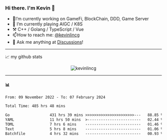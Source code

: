 ### Hi there. I'm Kevin 👋

- 🔭I’m currently working on GameFi, BlockChain, DDD, Game Server
- 🌱 I’m currently playing AIGC / K8S
-   :hammer_and_pick: C++ / Golang / TypeScript / Vue
- 📫How to reach me: [@kevinlincg](https://twitter.com/kevinlincg) 
-   :thought_balloon: Ask me anything at [Discussions](https://github.com/kevinlincg/kevinlincg/discussions/new)!

---

📈 my github stats

<p align="center"> <img src="https://github-readme-stats-ouuan.vercel.app/api?username=kevinlincg&theme=dark&show_icons=true&count_private=true" alt="kevinlincg" />

---

#### :bar_chart: 

<!--START_SECTION:waka-->

```txt
From: 09 November 2022 - To: 07 February 2024

Total Time: 485 hrs 48 mins

Go                  431 hrs 39 mins >>>>>>>>>>>>>>>>>>>>>>---   88.85 %
YAML                11 hrs 50 mins  >------------------------   02.44 %
TOML                7 hrs 6 mins    -------------------------   01.46 %
Text                5 hrs 8 mins    -------------------------   01.06 %
Batchfile           4 hrs 32 mins   -------------------------   00.93 %
```

<!--END_SECTION:waka-->
